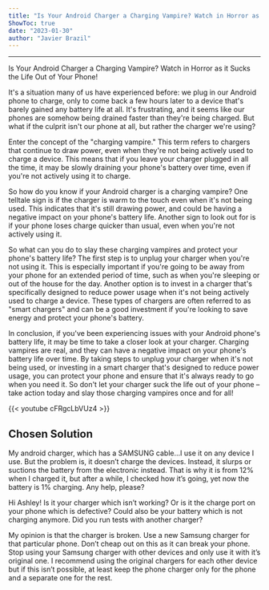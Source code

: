 ```yaml
---
title: "Is Your Android Charger a Charging Vampire? Watch in Horror as it Sucks the Life Out of Your Phone!"
ShowToc: true 
date: "2023-01-30"
author: "Javier Brazil"
---
```

*****
Is Your Android Charger a Charging Vampire? Watch in Horror as it Sucks the Life Out of Your Phone!

It's a situation many of us have experienced before: we plug in our Android phone to charge, only to come back a few hours later to a device that's barely gained any battery life at all. It's frustrating, and it seems like our phones are somehow being drained faster than they're being charged. But what if the culprit isn't our phone at all, but rather the charger we're using?

Enter the concept of the "charging vampire." This term refers to chargers that continue to draw power, even when they're not being actively used to charge a device. This means that if you leave your charger plugged in all the time, it may be slowly draining your phone's battery over time, even if you're not actively using it to charge.

So how do you know if your Android charger is a charging vampire? One telltale sign is if the charger is warm to the touch even when it's not being used. This indicates that it's still drawing power, and could be having a negative impact on your phone's battery life. Another sign to look out for is if your phone loses charge quicker than usual, even when you're not actively using it.

So what can you do to slay these charging vampires and protect your phone's battery life? The first step is to unplug your charger when you're not using it. This is especially important if you're going to be away from your phone for an extended period of time, such as when you're sleeping or out of the house for the day. Another option is to invest in a charger that's specifically designed to reduce power usage when it's not being actively used to charge a device. These types of chargers are often referred to as "smart chargers" and can be a good investment if you're looking to save energy and protect your phone's battery.

In conclusion, if you've been experiencing issues with your Android phone's battery life, it may be time to take a closer look at your charger. Charging vampires are real, and they can have a negative impact on your phone's battery life over time. By taking steps to unplug your charger when it's not being used, or investing in a smart charger that's designed to reduce power usage, you can protect your phone and ensure that it's always ready to go when you need it. So don't let your charger suck the life out of your phone – take action today and slay those charging vampires once and for all!

{{< youtube cFRgcLbVUz4 >}} 



## Chosen Solution
 My android charger, which has a SAMSUNG cable…I use it on any device I use. But the problem is, it doesn’t charge the devices. Instead, it slurps or suctions the battery from the electronic instead. That is why it is from 12% when I charged it, but after a while, I checked how it’s going, yet now the battery is 1% charging. Any help, please?

 Hi Ashley!
Is it your charger which isn’t working? Or is it the charge port on your phone which is defective? Could also be your battery which is not charging anymore.
Did you run tests with another charger?

 My opinion is that the charger is broken. Use a new Samsung charger for that particular phone. Don’t cheap out on this as it can break your phone.  Stop using your Samsung charger with other devices and only use it with it’s original one. I recommend using the original chargers for each other device but if this isn’t possible, at least keep the phone charger only for the phone and a separate one for the rest.




